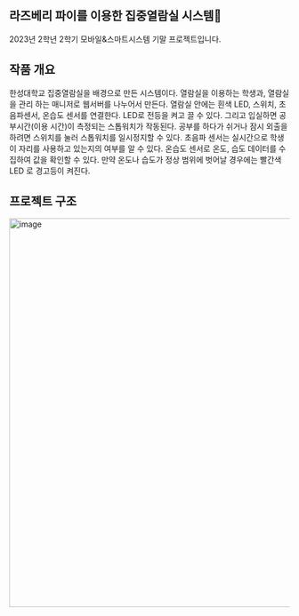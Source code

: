 ## 라즈베리 파이를 이용한 집중열람실 시스템🐥
2023년 2학년 2학기 모바일&스마트시스템 기말 프로젝트입니다.

## 작품 개요 
한성대학교 집중열람실을 배경으로 만든 시스템이다. 열람실을 이용하는 학생과, 열람실을 관리
하는 매니저로 웹서버를 나누어서 만든다. 열람실 안에는 흰색 LED, 스위치, 초음파센서, 온습도 센서를 
연결한다. LED로 전등을 켜고 끌 수 있다. 그리고 입실하면 공부시간(이용 시간)이 측정되는 스톱워치가 
작동된다. 공부를 하다가 쉬거나 잠시 외출을 하려면 스위치를 눌러 스톱워치를 일시정지할 수 있다. 초음파 센서는 실시간으로 학생이 자리를 사용하고 있는지의 여부를 알 수 있다. 온습도 센서로 온도, 습도 
데이터를 수집하여 값을 확인할 수 있다. 만약 온도나 습도가 정상 범위에 벗어날 경우에는 빨간색 LED
로 경고등이 켜진다.

## 프로젝트 구조
<img src="https://github.com/user-attachments/assets/6bc36c9c-435f-4c7f-9b13-10675cae5e21" alt="image" width="700"/>

